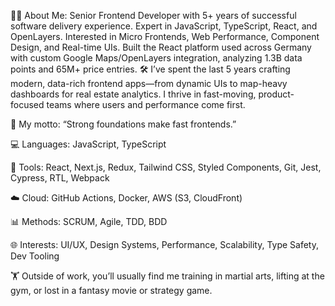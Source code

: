 👨‍💻 About Me: Senior Frontend Developer with 5+ years of successful software delivery experience. Expert in JavaScript, TypeScript, React, and OpenLayers. Interested in Micro Frontends, Web Performance, Component Design, and Real-time UIs. Built the React platform used across Germany with custom Google Maps/OpenLayers integration, analyzing 1.3B data points and 65M+ price entries.
🛠️ I’ve spent the last 5 years crafting modern, data-rich frontend apps—from dynamic UIs to map-heavy dashboards for real estate analytics. I thrive in fast-moving, product-focused teams where users and performance come first.

🚀 My motto: “Strong foundations make fast frontends.”

 💻 Languages: JavaScript, TypeScript
 
 🔧 Tools: React, Next.js, Redux, Tailwind CSS, Styled Components, Git, Jest, Cypress, RTL, Webpack
 
 ☁️ Cloud: GitHub Actions, Docker, AWS (S3, CloudFront)
 
 📊 Methods: SCRUM, Agile, TDD, BDD
 
 🌐 Interests: UI/UX, Design Systems, Performance, Scalability, Type Safety, Dev Tooling
 
 🏋️ Outside of work, you’ll usually find me training in martial arts, lifting at the gym, or lost in a fantasy movie or strategy game.
